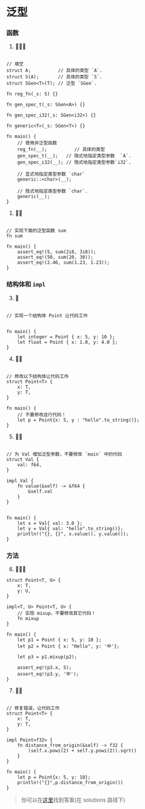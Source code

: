 # 泛型

### 函数
1. 🌟🌟🌟
```rust,editable

// 填空
struct A;          // 具体的类型 `A`.
struct S(A);       // 具体的类型 `S`.
struct SGen<T>(T); // 泛型 `SGen`.

fn reg_fn(_s: S) {}

fn gen_spec_t(_s: SGen<A>) {}

fn gen_spec_i32(_s: SGen<i32>) {}

fn generic<T>(_s: SGen<T>) {}

fn main() {
    // 使用非泛型函数
    reg_fn(__);          // 具体的类型
    gen_spec_t(__);   // 隐式地指定类型参数  `A`.
    gen_spec_i32(__); // 隐式地指定类型参数`i32`.

    // 显式地指定类型参数 `char`
    generic::<char>(__);

    // 隐式地指定类型参数 `char`.
    generic(__);
}
```

1. 🌟🌟 
```rust,editable

// 实现下面的泛型函数 sum
fn sum

fn main() {
    assert_eq!(5, sum(2i8, 3i8));
    assert_eq!(50, sum(20, 30));
    assert_eq!(2.46, sum(1.23, 1.23));
}
```


### 结构体和 `impl`

3. 🌟
```rust,editable

// 实现一个结构体 Point 让代码工作


fn main() {
    let integer = Point { x: 5, y: 10 };
    let float = Point { x: 1.0, y: 4.0 };
}
```

4. 🌟🌟
```rust,editable

// 修改以下结构体让代码工作
struct Point<T> {
    x: T,
    y: T,
}

fn main() {
    // 不要修改这行代码！
    let p = Point{x: 5, y : "hello".to_string()};
}
```

5. 🌟🌟
```rust,editable

// 为 Val 增加泛型参数，不要修改 `main` 中的代码
struct Val {
    val: f64,
}

impl Val {
    fn value(&self) -> &f64 {
        &self.val
    }
}


fn main() {
    let x = Val{ val: 3.0 };
    let y = Val{ val: "hello".to_string()};
    println!("{}, {}", x.value(), y.value());
}
```

### 方法
6. 🌟🌟🌟 

```rust,editable
struct Point<T, U> {
    x: T,
    y: U,
}

impl<T, U> Point<T, U> {
    // 实现 mixup，不要修改其它代码！
    fn mixup
}

fn main() {
    let p1 = Point { x: 5, y: 10 };
    let p2 = Point { x: "Hello", y: '中'};

    let p3 = p1.mixup(p2);

    assert_eq!(p3.x, 5);
    assert_eq!(p3.y, '中');
}
```

7. 🌟🌟
```rust,editable

// 修复错误，让代码工作
struct Point<T> {
    x: T,
    y: T,
}

impl Point<f32> {
    fn distance_from_origin(&self) -> f32 {
        (self.x.powi(2) + self.y.powi(2)).sqrt()
    }
}

fn main() {
    let p = Point{x: 5, y: 10};
    println!("{}",p.distance_from_origin())
}
```

> 你可以在[这里](https://github.com/sunface/rust-by-practice)找到答案(在 solutions 路径下) 

